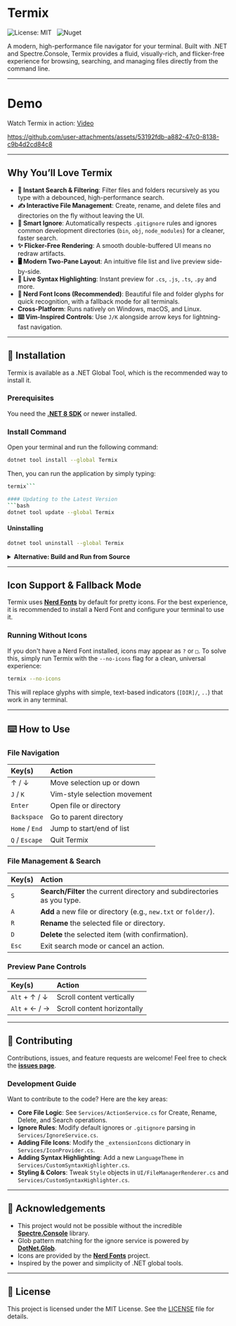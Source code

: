 # Termix
![License: MIT](https://img.shields.io/badge/License-MIT-blue.svg)
&nbsp;
![Nuget](https://img.shields.io/nuget/v/Termix)

A modern, high-performance file navigator for your terminal. Built with .NET and Spectre.Console, Termix provides a fluid, visually-rich, and flicker-free experience for browsing, searching, and managing files directly from the command line.

---
# Demo


Watch Termix in action: [Video](https://vimeo.com/1105824424)

https://github.com/user-attachments/assets/53192fdb-a882-47c0-8138-c9b4d2cd84c8




---

## Why You’ll Love Termix

-   **🚀 Instant Search & Filtering**: Filter files and folders recursively as you type with a debounced, high-performance search.
-   **✍️ Interactive File Management**: Create, rename, and delete files and directories on the fly without leaving the UI.
-   **🧠 Smart Ignore**: Automatically respects `.gitignore` rules and ignores common development directories (`bin`, `obj`, `node_modules`) for a cleaner, faster search.
-   **✨ Flicker-Free Rendering**: A smooth double-buffered UI means no redraw artifacts.
-   **🖥️ Modern Two-Pane Layout**: An intuitive file list and live preview side-by-side.
-   **🎨 Live Syntax Highlighting**: Instant preview for `.cs`, `.js`, `.ts`, `.py` and more.
-   **📁 Nerd Font Icons (Recommended)**: Beautiful file and folder glyphs for quick recognition, with a fallback mode for all terminals.
-   **Cross-Platform**: Runs natively on Windows, macOS, and Linux.
-   **⌨️ Vim-Inspired Controls**: Use `J/K` alongside arrow keys for lightning-fast navigation.

---

## 🚀 Installation

Termix is available as a .NET Global Tool, which is the recommended way to install it.

### Prerequisites

You need the **[.NET 8 SDK](https://dotnet.microsoft.com/download/dotnet/8.0)** or newer installed.

### Install Command

Open your terminal and run the following command:

```bash
dotnet tool install --global Termix
```

Then, you can run the application by simply typing:
```bash
termix```

#### Updating to the Latest Version
```bash
dotnet tool update --global Termix
```

#### Uninstalling
```bash
dotnet tool uninstall --global Termix
```

<details>
<summary><b>Alternative: Build and Run from Source</b></summary>

If you prefer to build the project yourself:

```bash
git clone https://github.com/amrohan/termix.git
cd termix
dotnet run --configuration Release
```
</details>

---

## Icon Support & Fallback Mode

Termix uses **[Nerd Fonts](https://www.nerdfonts.com/)** by default for pretty icons. For the best experience, it is recommended to install a Nerd Font and configure your terminal to use it.

### Running Without Icons

If you don't have a Nerd Font installed, icons may appear as `?` or `□`. To solve this, simply run Termix with the `--no-icons` flag for a clean, universal experience:

```bash
termix --no-icons
```

This will replace glyphs with simple, text-based indicators (`[DIR]/`, `..`) that work in any terminal.

---

## ⌨️ How to Use

### File Navigation

| Key(s)         | Action                       |
|:---------------|:-----------------------------|
| ↑ / ↓          | Move selection up or down    |
| `J` / `K`      | Vim-style selection movement |
| `Enter`        | Open file or directory       |
| `Backspace`    | Go to parent directory       |
| `Home` / `End` | Jump to start/end of list    |
| `Q` / `Escape` | Quit Termix                  |

### File Management & Search

| Key(s)         | Action                                                                   |
|:---------------|:-------------------------------------------------------------------------|
| `S`            | **Search/Filter** the current directory and subdirectories as you type.    |
| `A`            | **Add** a new file or directory (e.g., `new.txt` or `folder/`).            |
| `R`            | **Rename** the selected file or directory.                                 |
| `D`            | **Delete** the selected item (with confirmation).                          |
| `Esc`          | Exit search mode or cancel an action.                                    |

### Preview Pane Controls

| Key(s)        | Action                      |
|:--------------|:----------------------------|
| `Alt` + ↑ / ↓ | Scroll content vertically   |
| `Alt` + ← / → | Scroll content horizontally |

---

## 🤝 Contributing

Contributions, issues, and feature requests are welcome! Feel free to check the **[issues page](https://github.com/amrohan/termix/issues)**.

### Development Guide

Want to contribute to the code? Here are the key areas:
-   **Core File Logic**: See `Services/ActionService.cs` for Create, Rename, Delete, and Search operations.
-   **Ignore Rules**: Modify default ignores or `.gitignore` parsing in `Services/IgnoreService.cs`.
-   **Adding File Icons**: Modify the `_extensionIcons` dictionary in `Services/IconProvider.cs`.
-   **Adding Syntax Highlighting**: Add a new `LanguageTheme` in `Services/CustomSyntaxHighlighter.cs`.
-   **Styling & Colors**: Tweak `Style` objects in `UI/FileManagerRenderer.cs` and `Services/CustomSyntaxHighlighter.cs`.

---

## 🙏 Acknowledgements

-   This project would not be possible without the incredible **[Spectre.Console](https://spectreconsole.net/)** library.
-   Glob pattern matching for the ignore service is powered by **[DotNet.Glob](https://github.com/dazinator/DotNet.Glob)**.
-   Icons are provided by the **[Nerd Fonts](https://www.nerdfonts.com/)** project.
-   Inspired by the power and simplicity of .NET global tools.

---

## 📝 License

This project is licensed under the MIT License. See the [LICENSE](LICENSE) file for details.
